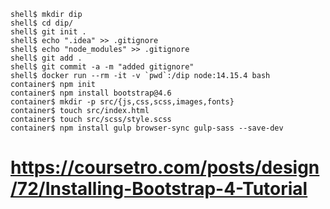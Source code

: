 
    shell$ mkdir dip
    shell$ cd dip/
    shell$ git init .
    shell$ echo ".idea" >> .gitignore
    shell$ echo "node_modules" >> .gitignore
    shell$ git add .
    shell$ git commit -a -m "added gitignore"
    shell$ docker run --rm -it -v `pwd`:/dip node:14.15.4 bash
    container$ npm init
    container$ npm install bootstrap@4.6
    container$ mkdir -p src/{js,css,scss,images,fonts}
    container$ touch src/index.html
    container$ touch src/scss/style.scss
    container$ npm install gulp browser-sync gulp-sass --save-dev


 # https://coursetro.com/posts/design/72/Installing-Bootstrap-4-Tutorial
